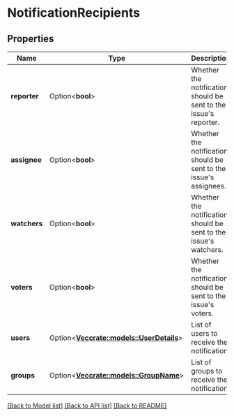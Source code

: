 # NotificationRecipients

## Properties

Name | Type | Description | Notes
------------ | ------------- | ------------- | -------------
**reporter** | Option<**bool**> | Whether the notification should be sent to the issue's reporter. | [optional]
**assignee** | Option<**bool**> | Whether the notification should be sent to the issue's assignees. | [optional]
**watchers** | Option<**bool**> | Whether the notification should be sent to the issue's watchers. | [optional]
**voters** | Option<**bool**> | Whether the notification should be sent to the issue's voters. | [optional]
**users** | Option<[**Vec<crate::models::UserDetails>**](UserDetails.md)> | List of users to receive the notification. | [optional]
**groups** | Option<[**Vec<crate::models::GroupName>**](GroupName.md)> | List of groups to receive the notification. | [optional]

[[Back to Model list]](../README.md#documentation-for-models) [[Back to API list]](../README.md#documentation-for-api-endpoints) [[Back to README]](../README.md)


